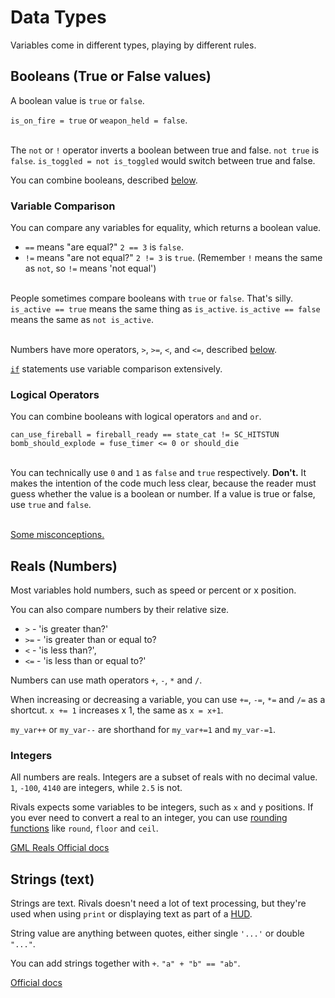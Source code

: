 # Data Types

Variables come in different types, playing by different rules.

## Booleans (True or False values)

A boolean value is `true` or `false`.

`is_on_fire = true` or `weapon_held = false`.

\
The `not` or `!` operator inverts a boolean between true and false. `not true`
is `false`. `is_toggled = not is_toggled` would switch between true and false.

You can combine booleans, described [below](#logical-operators).

### Variable Comparison

You can compare any variables for equality, which returns a boolean value.
- `==` means "are equal?" `2 == 3` is `false`.
- `!=` means "are not equal?" `2 != 3` is `true`. (Remember `!` means the same as `not`, so `!=` means 'not equal')

\
People sometimes compare booleans with `true` or `false`. That's silly. `is_active == true` means the same
thing as `is_active`. `is_active == false` means the same as `not is_active`.

\
Numbers have more operators, `>`, `>=`, `<`, and `<=`, described [below](#reals-numbers).

[`if`](conditionals.md#if) statements use variable comparison extensively.

### Logical Operators

You can combine booleans with logical operators `and` and `or`.

```gml
can_use_fireball = fireball_ready == state_cat != SC_HITSTUN
bomb_should_explode = fuse_timer <= 0 or should_die
```

\
You can technically use `0` and `1` as `false` and `true` respectively. **Don't.** It makes the intention of the
code much less clear, because the reader must guess whether the value is a boolean or number. If a value is true or false, use `true` and `false`.

\
[Some misconceptions.](https://forum.yoyogames.com/index.php?threads/how-not-to-use-and.12871/)

## Reals (Numbers)

Most variables hold numbers, such as speed or percent or x position.

You can also compare numbers by their relative size.

- `>` - 'is greater than?'
- `>=` - 'is greater than or equal to?
- `<` - 'is less than?',
- `<=` - 'is less than or equal to?'

Numbers can use math operators `+`, `-`, `*` and `/`.

When increasing or decreasing a variable, you can use `+=`, `-=`, `*=` and `/=` as a shortcut. `x += 1` increases x 1,
the same as `x = x+1`.

`my_var++` or `my_var--` are shorthand for `my_var+=1` and `my_var-=1`.

### Integers

All numbers are reals. Integers are a subset of reals with no decimal value. `1`, `-100`, `4140` are integers,
while `2.5` is not.

Rivals expects some variables to be integers, such as `x` and `y` positions. If you ever need to convert a real to an
integer, you can
use [rounding functions](https://docs.yoyogames.com/source/dadiospice/002_reference/maths/real%20valued%20functions/index.html#:~:text=lengthdir_y-,Rounding%20Functions,These%20are%20all%20functions%20that%20round%20or%20select%20values,-%3A)
like `round`, `floor` and `ceil`.

[GML Reals Official docs](https://docs.yoyogames.com/source/dadiospice/002_reference/maths/real%20valued%20functions/index.html)

## Strings (text)

Strings are text. Rivals doesn't need a lot of text processing, but they're used when using `print` or displaying text
as part of a [HUD](../reference/scripts/animation_scripts.md#draw-hud-gml).

String value are anything between quotes, either single `'...'` or double `"..."`.

You can add strings together with `+`. `"a" + "b" == "ab"`.

[Official docs](https://docs.yoyogames.com/source/dadiospice/002_reference/strings/index.html)
